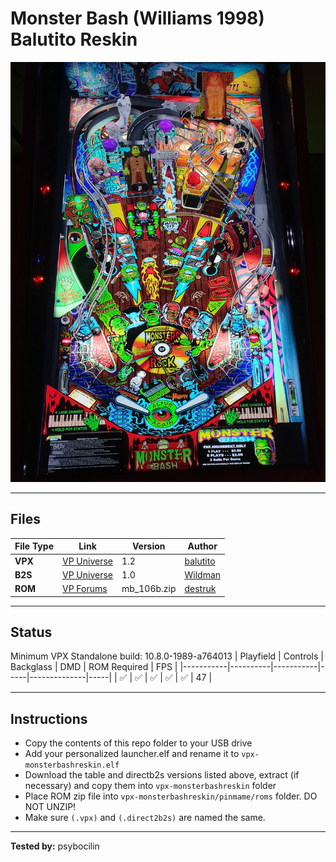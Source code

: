 # Monster Bash (Williams 1998) Balutito Reskin

![Table Preview](../../images/vpx-monsterbashreskin-preview.jpg)

---

## Files
| File Type | Link | Version | Author | 
|-----------|--------|----------|--------------|
| **VPX** | [VP Universe](https://vpuniverse.com/files/file/9606-monster-bash-balutito-reskin-mod/) | 1.2 | [balutito](https://vpuniverse.com/profile/36070-balutito/) |
| **B2S** | [VP Universe](https://vpuniverse.com/files/file/2576-monster-bash-williams-1998/) | 1.0 | [Wildman](https://vpuniverse.com/profile/5-wildman/) |
| **ROM** | [VP Forums](https://www.vpforums.org/index.php?app=downloads&showfile=1285) | mb_106b.zip | [destruk](https://www.vpforums.org/index.php?showuser=5) |

---

## Status 
Minimum VPX Standalone build: 10.8.0-1989-a764013
| Playfield | Controls | Backglass | DMD | ROM Required | FPS | 
|-----------|----------|-----------|-----|--------------|-----|
| :white_check_mark: | :white_check_mark: | :white_check_mark: | :white_check_mark: | :white_check_mark: | 47 |

---

## Instructions

- Copy the contents of this repo folder to your USB drive
- Add your personalized launcher.elf and rename it to `vpx-monsterbashreskin.elf`
- Download the table and directb2s versions listed above, extract (if necessary) and copy them into `vpx-monsterbashreskin` folder
- Place ROM zip file into `vpx-monsterbashreskin/pinmame/roms` folder. DO NOT UNZIP!
- Make sure `(.vpx)` and `(.direct2b2s)` are named the same.

---

**Tested by:** psybocilin
